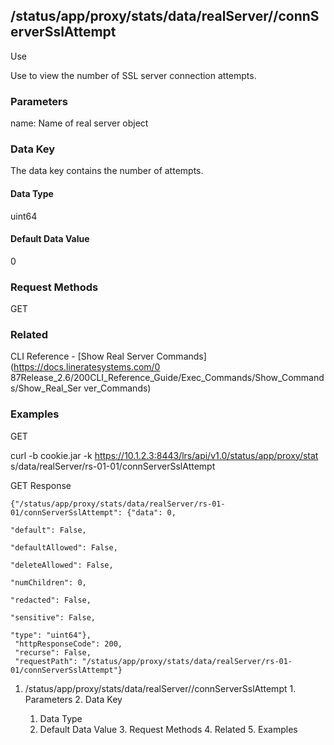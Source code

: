 ## /status/app/proxy/stats/data/realServer/<name>/connServerSslAttempt

Use

Use to view the number of SSL server connection attempts.

### Parameters

name: Name of real server object

### Data Key

The data key contains the number of attempts.

#### Data Type

uint64

#### Default Data Value

0

### Request Methods

GET

### Related

CLI Reference - [Show Real Server Commands](https://docs.lineratesystems.com/0
87Release_2.6/200CLI_Reference_Guide/Exec_Commands/Show_Commands/Show_Real_Ser
ver_Commands)

### Examples

GET

curl -b cookie.jar -k https://10.1.2.3:8443/lrs/api/v1.0/status/app/proxy/stat
s/data/realServer/rs-01-01/connServerSslAttempt

GET Response

    
    {"/status/app/proxy/stats/data/realServer/rs-01-01/connServerSslAttempt": {"data": 0,
                                                                                "default": False,
                                                                                "defaultAllowed": False,
                                                                                "deleteAllowed": False,
                                                                                "numChildren": 0,
                                                                                "redacted": False,
                                                                                "sensitive": False,
                                                                                "type": "uint64"},
     "httpResponseCode": 200,
     "recurse": False,
     "requestPath": "/status/app/proxy/stats/data/realServer/rs-01-01/connServerSslAttempt"}
    

  1. /status/app/proxy/stats/data/realServer/<name>/connServerSslAttempt
    1. Parameters
    2. Data Key
      1. Data Type
      2. Default Data Value
    3. Request Methods
    4. Related
    5. Examples

